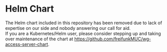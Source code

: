 # Helm Chart

The Helm chart included in this repository has been removed due to lack of expertise on our side and nobody answering
our call for aid.  
If you are a Kubernetes/Helm user, please consider stepping up and taking over maintenance of the chart at
<https://github.com/freifunkMUC/wg-access-server-chart>.
